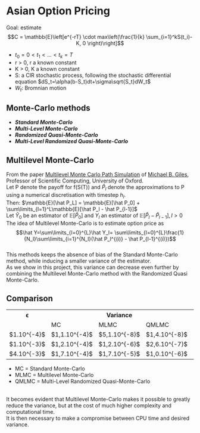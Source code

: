 # Asian Option Pricing
Goal: estimate $$C = \mathbb{E}\left[e^{-rT} \cdot max\left(\frac{1}{k} \sum_{i=1}^kS(t_i)-K, 0 \right)\right]$$
- $t_0 = 0 < t_1 < ... < t_k = T$
- r > 0, r a known constant
- K > 0, K a known constant
- S: a CIR stochastic process, following the stochastic differential equation $dS_t=\alpha(b-S_t)dt+\sigma\sqrt{S_t}dW_t$
- $W_t$: Bromnian motion

## Monte-Carlo methods
- **_Standard Monte-Carlo_**
- **_Multi-Level Monte-Carlo_**
- **_Randomized Quasi-Monte-Carlo_**
- **_Multi-Level Randomized Quasi-Monte-Carlo_**

## Multilevel Monte-Carlo
From the paper [Multilevel Monte Carlo Path Simulation](https://people.maths.ox.ac.uk/gilesm/files/OPRE_2008.pdf) of [Michael B. Giles](https://scholar.google.com/citations?user=Iehle6kAAAAJ&hl=en), Professor of Scientific Computing, University of Oxford. <br />
Let P denote the payoff for f(S(T)) and $\hat P_l$ denote the approximations to P using a numerical discretisation with timestep $h_l$. <br />
Then: $\mathbb{E}[\hat P_L] = \mathbb{E}[\hat P_0] + \sum\limits_{l=1}^L\mathbb{E}[\hat P_l - \hat P_{l-1}]$  <br />
Let $\hat Y_0$ be an estimator of $\mathbb{E}[\hat P_0]$ and $Y_l$ an estimator of $\mathbb{E}[\hat P_l - \hat P_{l-1}], l > 0$ <br />
The idea of Multilevel Monte-Carlo is to estimate option price as 
$$\hat Y=\sum\limits_{l=0}^{L}\hat Y_l= \sum\limits_{l=0}^{L}\frac{1}{N_l}\sum\limits_{i=1}^{N_l}(\hat P_l^{(i)} - \hat P_{l-1}^{(i)})$$ <br />
This methods keeps the absence of bias of the Standard Monte-Carlo method, while inducing a smaller variance of the estimator. <br />
As we show in this project, this variance can decrease even further by combining the Multilevel Monte-Carlo method with the Randomized Quasi Monte-Carlo.

## Comparison
  
<table>
  <tr>
    <th>ϵ</th>
    <th colspan="3">Variance</th>
    <th colspan="3">CPU Time (s)</th>
  </tr>
  <tr>
    <td></td>
    <td>MC</td>
    <td>MLMC</td>
    <td>QMLMC</td>
    <td>MC</td>
    <td>MLMC</td>
    <td>QMLMC</td>
  </tr>
  <tr>
    <td>$1.10^{-4}$</td>
    <td>$1,1.10^{-4}$</td>
    <td>$5,1.10^{-8}$</td>
    <td>$1,4.10^{-8}$</td>
    <td>8,1</td>
    <td>19110,2</td>
    <td>38678,6</td>
  </tr>
  <tr>
    <td>$1.10^{-3}$</td>
    <td>$1,2.10^{-4}$</td>
    <td>$1,2.10^{-6}$</td>
    <td>$2,6.10^{-7}$</td>
    <td>4,9</td>
    <td>16,7</td>
    <td>59,7</td>
  </tr>
  <tr>
    <td>$4.10^{-3}$</td>
    <td>$1,7.10^{-4}$</td>
    <td>$1,7.10^{-5}$</td>
    <td>$1,0.10^{-6}$</td>
    <td>3,9</td>
    <td>6,9</td>
    <td>43,1</td>
  </tr>
</table>

- MC = Standard Monte-Carlo
- MLMC = Multilevel Monte-Carlo
- QMLMC = Multi-Level Randomized Quasi-Monte-Carlo

<br />
It becomes evident that Multilevel Monte-Carlo makes it possible to greatly reduce the variance, but at the cost of much higher complexity and computational time. <br />
It is then necessary to make a compromise between CPU time and desired variance.
